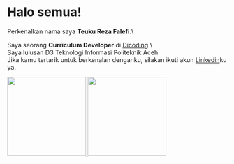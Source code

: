 # Halo semua! 

Perkenalkan nama saya **Teuku Reza Falefi**.\

Saya seorang **Curriculum Developer** di [Dicoding](https://www.dicoding.com/).\  
Saya lulusan D3 Teknologi Informasi Politeknik Aceh    
Jika kamu tertarik untuk berkenalan denganku, silakan ikuti akun [Linkedin](www.linkedin.com/in/teuku-reza-falefi-58200a249)ku ya.  

<p align="left">
<a href="https://github.com/gilangadhan">
  <img height="180em" src="https://github-readme-stats-eight-theta.vercel.app/api?username=teukurezafalefi2&show_icons=true&theme=algolia&include_all_commits=true&count_private=true"/>
  <img height="180em" src="https://github-readme-stats-eight-theta.vercel.app/api/top-langs/?username=teukurezafalefi2&layout=compact&langs_count=8&theme=algolia"/>
</a>
</p>
